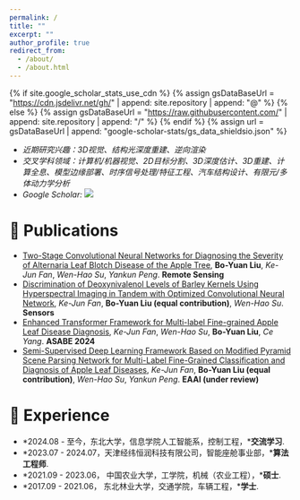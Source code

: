 ```yaml
---
permalink: /
title: ""
excerpt: ""
author_profile: true
redirect_from: 
  - /about/
  - /about.html
---
```


{% if site.google_scholar_stats_use_cdn %}
{% assign gsDataBaseUrl = "https://cdn.jsdelivr.net/gh/" | append: site.repository | append: "@" %}
{% else %}
{% assign gsDataBaseUrl = "https://raw.githubusercontent.com/" | append: site.repository | append: "/" %}
{% endif %}
{% assign url = gsDataBaseUrl | append: "google-scholar-stats/gs_data_shieldsio.json" %}

<span class='anchor' id='about-me'></span>

- *近期研究兴趣：3D视觉、结构光深度重建、逆向渲染*
- *交叉学科领域：计算机/机器视觉、2D目标分割、3D深度估计、3D重建、计算全息、模型边缘部署、时序信号处理/特征工程、汽车结构设计、有限元/多体动力学分析*
- *Google Scholar:*  <a href='https://scholar.google.com/citations?user=lEasHEMAAAAJ'><img src="https://img.shields.io/endpoint?url={{ url | url_encode }}&logo=Google%20Scholar&labelColor=f6f6f6&color=9cf&style=flat&label=citations"></a>


<!-- # 🔥 News -->
<!-- - *2022.02*: &nbsp;🎉🎉 Lorem ipsum dolor sit amet, consectetur adipiscing elit. Vivamus ornare aliquet ipsum, ac tempus justo dapibus sit amet. 
- *2022.02*: &nbsp;🎉🎉 Lorem ipsum dolor sit amet, consectetur adipiscing elit. Vivamus ornare aliquet ipsum, ac tempus justo dapibus sit amet.  -->

# 📝 Publications

- [Two-Stage Convolutional Neural Networks for Diagnosing the Severity of Alternaria Leaf Blotch Disease of the Apple Tree](https://www.mdpi.com/2072-4292/14/11/2519), **Bo-Yuan Liu**, *Ke-Jun Fan*, *Wen-Hao Su*, *Yankun Peng*. **Remote Sensing**
- [Discrimination of Deoxynivalenol Levels of Barley Kernels Using Hyperspectral Imaging in Tandem with Optimized Convolutional Neural Network](https://www.mdpi.com/1424-8220/23/5/2668), *Ke-Jun Fan*, **Bo-Yuan Liu (equal contribution)**, *Wen-Hao Su*. **Sensors**
- [Enhanced Transformer Framework for Multi-label Fine-grained Apple Leaf Disease Diagnosis](https://elibrary.asabe.org/abstract.asp?JID=5&AID=54906&CID=ana2024&T=1), *Ke-Jun Fan*, *Wen-Hao Su*, **Bo-Yuan Liu**, *Ce Yang*. **ASABE 2024**
- [Semi-Supervised Deep Learning Framework Based on Modified Pyramid Scene Parsing Network for Multi-Label Fine-Grained Classification and Diagnosis of Apple Leaf Diseases](https://papers.ssrn.com/sol3/papers.cfm?abstract_id=4735020), *Ke-Jun Fan*, **Bo-Yuan Liu (equal contribution)**, *Wen-Hao Su*, *Yankun Peng*. **EAAI (under review)**


<!-- # 🎖 Honors and Awards -->
<!-- - *2021.10* Lorem ipsum dolor sit amet, consectetur adipiscing elit. Vivamus ornare aliquet ipsum, ac tempus justo dapibus sit amet. 
- *2021.09* Lorem ipsum dolor sit amet, consectetur adipiscing elit. Vivamus ornare aliquet ipsum, ac tempus justo dapibus sit amet.  -->

# 📖 Experience

- *2024.08 - 至今，东北大学，信息学院人工智能系，控制工程，***交流学习**. 
- *2023.07 - 2024.07，天津经纬恒润科技有限公司，智能座舱事业部，***算法工程师**. 
- *2021.09 - 2023.06， 中国农业大学，工学院，机械（农业工程），***硕士**. 
- *2017.09 - 2021.06， 东北林业大学，交通学院，车辆工程，***学士**. 

<!-- # 💬 Invited Talks -->
<!-- - *2021.06*, Lorem ipsum dolor sit amet, consectetur adipiscing elit. Vivamus ornare aliquet ipsum, ac tempus justo dapibus sit amet. 
- *2021.03*, Lorem ipsum dolor sit amet, consectetur adipiscing elit. Vivamus ornare aliquet ipsum, ac tempus justo dapibus sit amet.  \| [\[video\]](https://github.com/) -->

<!-- # 💻 Internships -->
<!-- - *2019.05 - 2020.02*, [Lorem](https://github.com/), China. -->